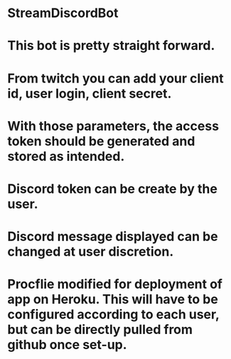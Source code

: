 # StreamDiscordBot
# This bot is pretty straight forward. 
# From twitch you can add your client id, user login, client secret. 
# With those parameters, the access token should be generated and stored as intended.

# Discord token can be create by the user. 

# Discord message displayed can be changed at user discretion.

# Procflie modified for deployment of app on Heroku. This will have to be configured according to each user, but can be directly pulled from github once set-up. 
